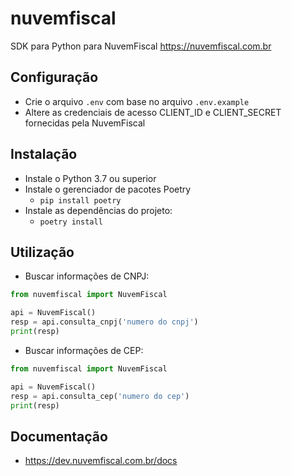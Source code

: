 # nuvemfiscal
SDK para Python para NuvemFiscal https://nuvemfiscal.com.br

## Configuração

 * Crie o arquivo `.env` com base no arquivo `.env.example`
 * Altere as credenciais de acesso CLIENT_ID e CLIENT_SECRET fornecidas pela NuvemFiscal

## Instalação

 * Instale o Python 3.7 ou superior
 * Instale o gerenciador de pacotes Poetry
    * `pip install poetry`
 * Instale as dependências do projeto:
    * `poetry install`

## Utilização

 * Buscar informações de CNPJ:
```python
from nuvemfiscal import NuvemFiscal

api = NuvemFiscal()
resp = api.consulta_cnpj('numero do cnpj')
print(resp)
```

 * Buscar informações de CEP:
```python
from nuvemfiscal import NuvemFiscal

api = NuvemFiscal()
resp = api.consulta_cep('numero do cep')
print(resp)
```

## Documentação

 * https://dev.nuvemfiscal.com.br/docs

